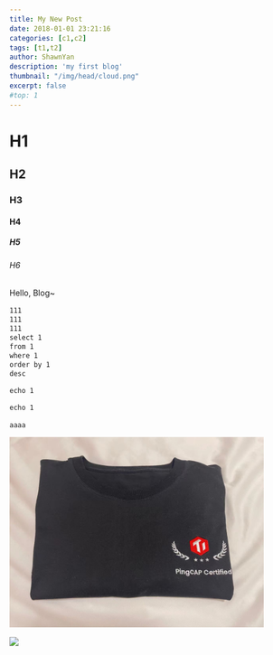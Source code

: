 ```yaml
---
title: My New Post
date: 2018-01-01 23:21:16
categories: [c1,c2]
tags: [t1,t2]
author: ShawnYan
description: 'my first blog'
thumbnail: "/img/head/cloud.png"
excerpt: false
#top: 1
---
```




# H1

## H2

### H3

#### H4

##### H5

###### H6

Hello, Blog~

```
111
111
111
select 1
from 1
where 1
order by 1
desc
```

```1c
echo 1
```

```shell
echo 1
```

`aaaa`

<img src="/img/tidb/tidb-t.jpg" width=450px>

![](cover.jpeg)
